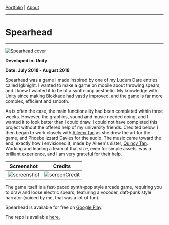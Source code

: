 [Portfolio](index.md) | [About](about.md)

____

# Spearhead

____

![Spearhead cover](https://cdn.discordapp.com/attachments/385469825750663169/486203566420262932/portfolio_spearhead.png)

**Developed in: Unity**

**Date: July 2018 - August 2018**

Spearhead was a game I made inspired by one of my Ludum Dare entries called Igknight. I wanted to make a game on mobile about throwing spears, and I knew I wanted it to be of a synth-pop aesthetic. My knowledge with Unity since making Blokkade had vastly improved, and the game is far more complex, efficient and smooth.

As is often the case, the main functionality had been completed within three weeks. However, the graphics, sound and music needed doing, and I wanted it to look better than I could draw. I could not have completed this project without the offered help of my university friends. Credited below, I then began to work closely with [Aileen Tan]() as she drew the art for the game, and Phoebe Izzard Davies for the audio. The music came toward the end, exactly how I envisioned it, made by Aileen's sister, [Quincy Tan](). Working and leading a team of that size, even for simple assets, was a brilliant experience, and I am very grateful for their help.

Screenshot            |  Credits
:-------------------------:|:-------------------------:
![screenshot](https://cdn.discordapp.com/attachments/385469825750663169/486203832993447977/screenshot1.png)  |  ![screenCredit](https://cdn.discordapp.com/attachments/385469825750663169/486302634622320653/outnow_banner.png)

The game itself is a fast-paced synth-pop style arcade game, requiring you to draw and loose electric spears, featuring a vocoder, daft-punk style narrator (voiced by me, that was a lot of fun).

Spearhead is available for free on [Google Play](https://play.google.com/store/apps/details?id=com.polyrogue.spearhead).

The repo is available [here.](https://github.com/Polyrogue/spearhead/tree/master/Assets)
